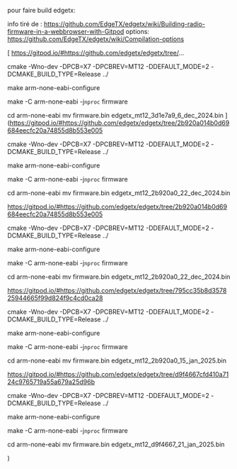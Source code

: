 
pour faire build edgetx:

info tiré de : https://github.com/EdgeTX/edgetx/wiki/Building-radio-firmware-in-a-webbrowser-with-Gitpod
options: https://github.com/EdgeTX/edgetx/wiki/Compilation-options



[
https://gitpod.io/#https://github.com/edgetx/edgetx/tree/...


cmake -Wno-dev -DPCB=X7 -DPCBREV=MT12 -DDEFAULT_MODE=2 -DCMAKE_BUILD_TYPE=Release ../

make arm-none-eabi-configure

make -C arm-none-eabi -j`nproc` firmware

cd arm-none-eabi
mv firmware.bin edgetx_mt12_3d1e7a9_6_dec_2024.bin
](https://gitpod.io/#https://github.com/edgetx/edgetx/tree/2b920a014b0d69684eecfc20a74855d8b553e005


cmake -Wno-dev -DPCB=X7 -DPCBREV=MT12 -DDEFAULT_MODE=2 -DCMAKE_BUILD_TYPE=Release ../

make arm-none-eabi-configure

make -C arm-none-eabi -j`nproc` firmware

cd arm-none-eabi
mv firmware.bin edgetx_mt12_2b920a0_22_dec_2024.bin




https://gitpod.io/#https://github.com/edgetx/edgetx/tree/2b920a014b0d69684eecfc20a74855d8b553e005


cmake -Wno-dev -DPCB=X7 -DPCBREV=MT12 -DDEFAULT_MODE=2 -DCMAKE_BUILD_TYPE=Release ../

make arm-none-eabi-configure

make -C arm-none-eabi -j`nproc` firmware

cd arm-none-eabi
mv firmware.bin edgetx_mt12_2b920a0_22_dec_2024.bin



https://gitpod.io/#https://github.com/edgetx/edgetx/tree/795cc35b8d357825944665f99d824f9c4cd0ca28


cmake -Wno-dev -DPCB=X7 -DPCBREV=MT12 -DDEFAULT_MODE=2 -DCMAKE_BUILD_TYPE=Release ../

make arm-none-eabi-configure

make -C arm-none-eabi -j`nproc` firmware

cd arm-none-eabi
mv firmware.bin edgetx_mt12_2b920a0_15_jan_2025.bin


https://gitpod.io/#https://github.com/edgetx/edgetx/tree/d9f4667cfd410a7124c9765719a55a679a25d96b


cmake -Wno-dev -DPCB=X7 -DPCBREV=MT12 -DDEFAULT_MODE=2 -DCMAKE_BUILD_TYPE=Release ../

make arm-none-eabi-configure

make -C arm-none-eabi -j`nproc` firmware

cd arm-none-eabi
mv firmware.bin edgetx_mt12_d9f4667_21_jan_2025.bin






)
